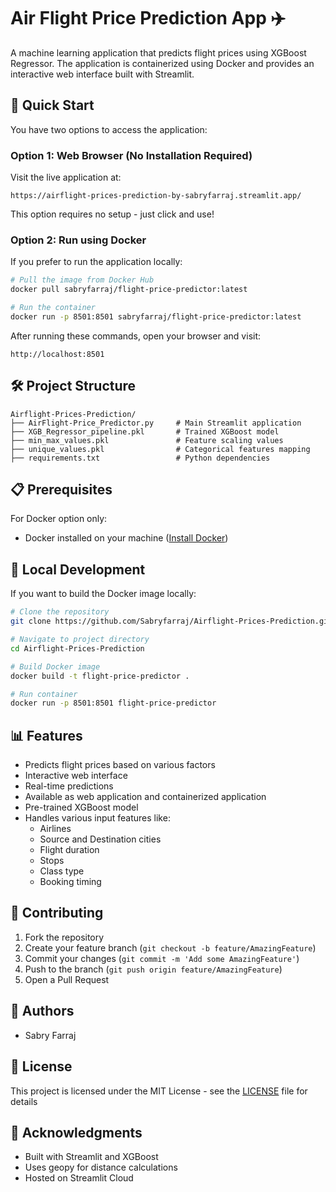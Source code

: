 # Air Flight Price Prediction App ✈️

A machine learning application that predicts flight prices using XGBoost Regressor. The application is containerized using Docker and provides an interactive web interface built with Streamlit.

## 🚀 Quick Start

You have two options to access the application:

### Option 1: Web Browser (No Installation Required)
Visit the live application at:
```
https://airflight-prices-prediction-by-sabryfarraj.streamlit.app/
```
This option requires no setup - just click and use!

### Option 2: Run using Docker

If you prefer to run the application locally:

```bash
# Pull the image from Docker Hub
docker pull sabryfarraj/flight-price-predictor:latest

# Run the container
docker run -p 8501:8501 sabryfarraj/flight-price-predictor:latest
```

After running these commands, open your browser and visit:
```
http://localhost:8501
```

## 🛠️ Project Structure
```
Airflight-Prices-Prediction/
├── AirFlight-Price_Predictor.py     # Main Streamlit application
├── XGB_Regressor_pipeline.pkl       # Trained XGBoost model
├── min_max_values.pkl               # Feature scaling values
├── unique_values.pkl                # Categorical features mapping
├── requirements.txt                 # Python dependencies
```

## 📋 Prerequisites
For Docker option only:
- Docker installed on your machine ([Install Docker](https://docs.docker.com/get-docker/))

## 🔧 Local Development

If you want to build the Docker image locally:

```bash
# Clone the repository
git clone https://github.com/Sabryfarraj/Airflight-Prices-Prediction.git

# Navigate to project directory
cd Airflight-Prices-Prediction

# Build Docker image
docker build -t flight-price-predictor .

# Run container
docker run -p 8501:8501 flight-price-predictor
```

## 📊 Features
- Predicts flight prices based on various factors
- Interactive web interface
- Real-time predictions
- Available as web application and containerized application
- Pre-trained XGBoost model
- Handles various input features like:
  - Airlines
  - Source and Destination cities
  - Flight duration
  - Stops
  - Class type
  - Booking timing

## 🤝 Contributing
1. Fork the repository
2. Create your feature branch (`git checkout -b feature/AmazingFeature`)
3. Commit your changes (`git commit -m 'Add some AmazingFeature'`)
4. Push to the branch (`git push origin feature/AmazingFeature`)
5. Open a Pull Request

## 📝 Authors
- Sabry Farraj

## 📄 License
This project is licensed under the MIT License - see the [LICENSE](LICENSE) file for details

## 🙏 Acknowledgments
- Built with Streamlit and XGBoost
- Uses geopy for distance calculations
- Hosted on Streamlit Cloud
